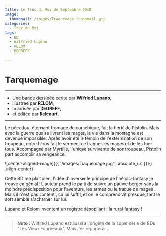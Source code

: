```yaml
---
title: Le Truc du Moi de Septembre 2018
image: 
  thumbnail: /images/Traquemage-thunbmail.jpg
categories:
  - Truc du Moi
tags:
  - BD
  - Wilfried Lupano
  - RELOM
  - DEGREFF

---
```


# Tarquemage

---

- Une bande dessinée écrite par **Wilfried Lupano**,
- illustrée par **RELOM**,
- colorisée par **DEGREFF**,
- et éditée par **Delcourt**. 

---

Le pécadou, étonnant fromage de cornebique, fait la fierté de Pistolin. Mais avec la guerre que se livrent les mages, la vie dans la montagne est devenue impossible. Après avoir été le témoin de l'extermination de son troupeau, notre héros fait le serment de traquer les mages et de les tuer tous. Accompagné par Myrtille, l'unique survivante de son troupeau, Pistolin part accomplir sa vengeance.

![center-aligned-image]({{ '/images/Traquemage.jpg' | absolute_url }}){: .align-center}

Cette BD me plait bien, l'idée d'inverser le principe de l'héroic-fantasy je trouve ça génial ! L'auteur prend le parti de suivre un pauvre berger sans la moindre prédisposition pour l'aventure, les armes ou le traque de mages . Mais il n'est pas content , ça lui suffit, et on le comprendrait presque, tant le sort semble s'acharner sur lui.

Lupano et Relom inventent un registre désopilant : la rural-fantasy !

---

> **Note :** Wilfried Lupano est aussi à l'origine de la super série de BDs "Les Vieux Fourneaux". Mais j'en reparlerai...

